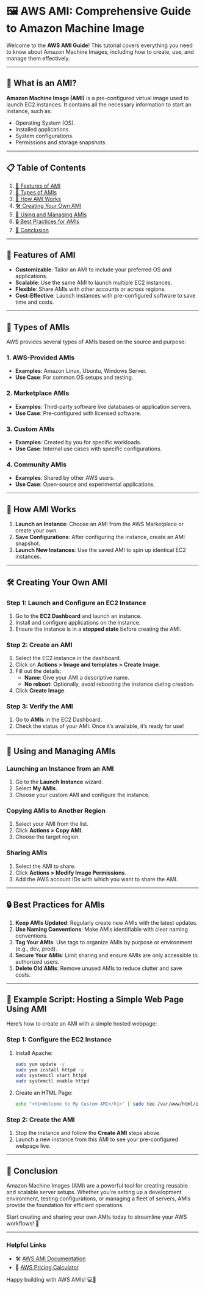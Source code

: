 # 🖼️ **AWS AMI: Comprehensive Guide to Amazon Machine Image**  

Welcome to the **AWS AMI Guide**! This tutorial covers everything you need to know about Amazon Machine Images, including how to create, use, and manage them effectively.  

---

## 🎯 **What is an AMI?**  

**Amazon Machine Image (AMI)** is a pre-configured virtual image used to launch EC2 instances. It contains all the necessary information to start an instance, such as:  
- Operating System (OS).  
- Installed applications.  
- System configurations.  
- Permissions and storage snapshots.  

---

## 📋 **Table of Contents**  

1. [🌟 Features of AMI](#-features-of-ami)  
2. [📘 Types of AMIs](#-types-of-amis)  
3. [🚀 How AMI Works](#-how-ami-works)  
4. [🛠️ Creating Your Own AMI](#%EF%B8%8F-creating-your-own-ami)  
5. [🔄 Using and Managing AMIs](#-using-and-managing-amis)  
6. [🔒 Best Practices for AMIs](#-best-practices-for-amis)  
7. [🎉 Conclusion](#-conclusion)  

---

## 🌟 **Features of AMI**  

- **Customizable**: Tailor an AMI to include your preferred OS and applications.  
- **Scalable**: Use the same AMI to launch multiple EC2 instances.  
- **Flexible**: Share AMIs with other accounts or across regions.  
- **Cost-Effective**: Launch instances with pre-configured software to save time and costs.  

---

## 📘 **Types of AMIs**  

AWS provides several types of AMIs based on the source and purpose:  

### 1. **AWS-Provided AMIs**  
- **Examples**: Amazon Linux, Ubuntu, Windows Server.  
- **Use Case**: For common OS setups and testing.  

### 2. **Marketplace AMIs**  
- **Examples**: Third-party software like databases or application servers.  
- **Use Case**: Pre-configured with licensed software.  

### 3. **Custom AMIs**  
- **Examples**: Created by you for specific workloads.  
- **Use Case**: Internal use cases with specific configurations.  

### 4. **Community AMIs**  
- **Examples**: Shared by other AWS users.  
- **Use Case**: Open-source and experimental applications.  

---

## 🚀 **How AMI Works**  

1. **Launch an Instance**: Choose an AMI from the AWS Marketplace or create your own.  
2. **Save Configurations**: After configuring the instance, create an AMI snapshot.  
3. **Launch New Instances**: Use the saved AMI to spin up identical EC2 instances.  

---

## 🛠️ **Creating Your Own AMI**  

### Step 1: Launch and Configure an EC2 Instance  

1. Go to the **EC2 Dashboard** and launch an instance.  
2. Install and configure applications on the instance.  
3. Ensure the instance is in a **stopped state** before creating the AMI.  

### Step 2: Create an AMI  

1. Select the EC2 instance in the dashboard.  
2. Click on **Actions > Image and templates > Create Image**.  
3. Fill out the details:  
   - **Name**: Give your AMI a descriptive name.  
   - **No reboot**: Optionally, avoid rebooting the instance during creation.  
4. Click **Create Image**.  

### Step 3: Verify the AMI  

1. Go to **AMIs** in the EC2 Dashboard.  
2. Check the status of your AMI. Once it’s available, it’s ready for use!  

---

## 🔄 **Using and Managing AMIs**  

### **Launching an Instance from an AMI**  

1. Go to the **Launch Instance** wizard.  
2. Select **My AMIs**.  
3. Choose your custom AMI and configure the instance.  

### **Copying AMIs to Another Region**  

1. Select your AMI from the list.  
2. Click **Actions > Copy AMI**.  
3. Choose the target region.  

### **Sharing AMIs**  

1. Select the AMI to share.  
2. Click **Actions > Modify Image Permissions**.  
3. Add the AWS account IDs with which you want to share the AMI.  

---

## 🔒 **Best Practices for AMIs**  

1. **Keep AMIs Updated**: Regularly create new AMIs with the latest updates.  
2. **Use Naming Conventions**: Make AMIs identifiable with clear naming conventions.  
3. **Tag Your AMIs**: Use tags to organize AMIs by purpose or environment (e.g., dev, prod).  
4. **Secure Your AMIs**: Limit sharing and ensure AMIs are only accessible to authorized users.  
5. **Delete Old AMIs**: Remove unused AMIs to reduce clutter and save costs.  

---

## 📘 **Example Script: Hosting a Simple Web Page Using AMI**  

Here’s how to create an AMI with a simple hosted webpage:  

### Step 1: Configure the EC2 Instance  

1. Install Apache:  
   ```bash
   sudo yum update -y
   sudo yum install httpd -y
   sudo systemctl start httpd
   sudo systemctl enable httpd
   ```  

2. Create an HTML Page:  
   ```bash
   echo "<h1>Welcome to My Custom AMI</h1>" | sudo tee /var/www/html/index.html
   ```  

### Step 2: Create the AMI  

1. Stop the instance and follow the **Create AMI** steps above.  
2. Launch a new instance from this AMI to see your pre-configured webpage live.  

---

## 🎉 **Conclusion**  

Amazon Machine Images (AMI) are a powerful tool for creating reusable and scalable server setups. Whether you're setting up a development environment, testing configurations, or managing a fleet of servers, AMIs provide the foundation for efficient operations.  

Start creating and sharing your own AMIs today to streamline your AWS workflows! 🚀  

---

### **Helpful Links**  
- 🛠️ [AWS AMI Documentation](https://docs.aws.amazon.com/AWSEC2/latest/UserGuide/AMIs.html)  
- 📖 [AWS Pricing Calculator](https://calculator.aws/#/)  

Happy building with AWS AMIs! 💻🎉  

